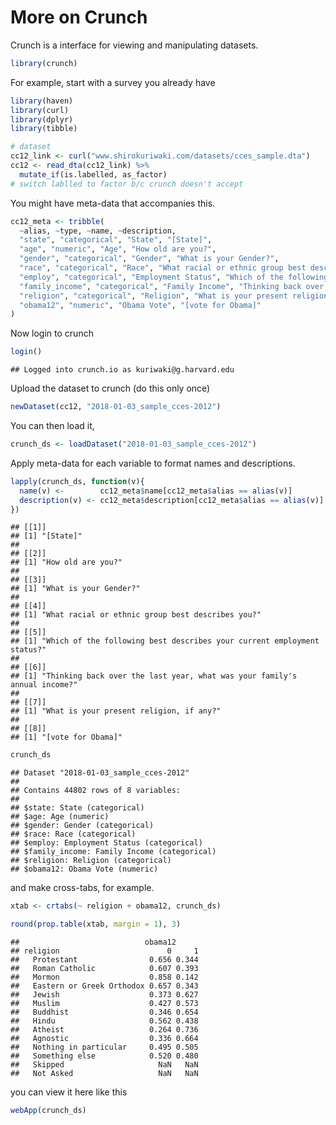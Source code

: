 More on Crunch
================

Crunch is a interface for viewing and manipulating datasets.

``` r
library(crunch)
```

For example, start with a survey you already have

``` r
library(haven)
library(curl)
library(dplyr)
library(tibble)

# dataset
cc12_link <- curl("www.shirokuriwaki.com/datasets/cces_sample.dta")
cc12 <- read_dta(cc12_link) %>%
  mutate_if(is.labelled, as_factor) 
# switch lablled to factor b/c crunch doesn't accept
```

You might have meta-data that accompanies this.

``` r
cc12_meta <- tribble(
  ~alias, ~type, ~name, ~description,
  "state", "categorical", "State", "[State]",
  "age", "numeric", "Age", "How old are you?",
  "gender", "categorical", "Gender", "What is your Gender?",
  "race", "categorical", "Race", "What racial or ethnic group best describes you?",
  "employ", "categorical", "Employment Status", "Which of the following best describes your current employment status?",
  "family_income", "categorical", "Family Income", "Thinking back over the last year, what was your family's annual income?",
  "religion", "categorical", "Religion", "What is your present religion, if any?",
  "obama12", "numeric", "Obama Vote", "[vote for Obama]"
)
```

Now login to crunch

``` r
login()
```

    ## Logged into crunch.io as kuriwaki@g.harvard.edu

Upload the dataset to crunch (do this only once)

``` r
newDataset(cc12, "2018-01-03_sample_cces-2012")
```

You can then load it,

``` r
crunch_ds <- loadDataset("2018-01-03_sample_cces-2012")
```

Apply meta-data for each variable to format names and descriptions.

``` r
lapply(crunch_ds, function(v){
  name(v) <-        cc12_meta$name[cc12_meta$alias == alias(v)]
  description(v) <- cc12_meta$description[cc12_meta$alias == alias(v)]
})
```

    ## [[1]]
    ## [1] "[State]"
    ## 
    ## [[2]]
    ## [1] "How old are you?"
    ## 
    ## [[3]]
    ## [1] "What is your Gender?"
    ## 
    ## [[4]]
    ## [1] "What racial or ethnic group best describes you?"
    ## 
    ## [[5]]
    ## [1] "Which of the following best describes your current employment status?"
    ## 
    ## [[6]]
    ## [1] "Thinking back over the last year, what was your family's annual income?"
    ## 
    ## [[7]]
    ## [1] "What is your present religion, if any?"
    ## 
    ## [[8]]
    ## [1] "[vote for Obama]"

``` r
crunch_ds
```

    ## Dataset "2018-01-03_sample_cces-2012"
    ## 
    ## Contains 44802 rows of 8 variables:
    ## 
    ## $state: State (categorical)
    ## $age: Age (numeric)
    ## $gender: Gender (categorical)
    ## $race: Race (categorical)
    ## $employ: Employment Status (categorical)
    ## $family_income: Family Income (categorical)
    ## $religion: Religion (categorical)
    ## $obama12: Obama Vote (numeric)

and make cross-tabs, for example.

``` r
xtab <- crtabs(~ religion + obama12, crunch_ds)
```

``` r
round(prop.table(xtab, margin = 1), 3)
```

    ##                            obama12
    ## religion                        0     1
    ##   Protestant                0.656 0.344
    ##   Roman Catholic            0.607 0.393
    ##   Mormon                    0.858 0.142
    ##   Eastern or Greek Orthodox 0.657 0.343
    ##   Jewish                    0.373 0.627
    ##   Muslim                    0.427 0.573
    ##   Buddhist                  0.346 0.654
    ##   Hindu                     0.562 0.438
    ##   Atheist                   0.264 0.736
    ##   Agnostic                  0.336 0.664
    ##   Nothing in particular     0.495 0.505
    ##   Something else            0.520 0.480
    ##   Skipped                     NaN   NaN
    ##   Not Asked                   NaN   NaN

you can view it here like this

``` r
webApp(crunch_ds)
```
